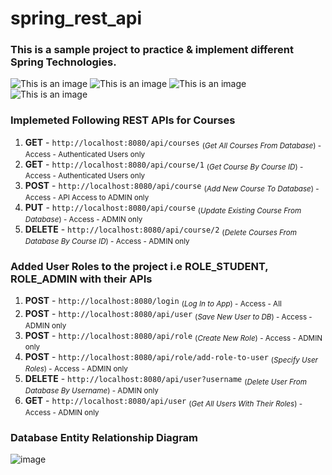 # spring_rest_api
### This is a sample project to practice & implement different Spring Technologies. 
![This is an image](https://img.shields.io/badge/Spring-6DB33F?style=for-the-badge&logo=spring&logoColor=white)
![This is an image](https://img.shields.io/badge/Spring_Security-6DB33F?style=for-the-badge&logo=Spring-Security&logoColor=white)
![This is an image](https://img.shields.io/badge/MySQL-005C84?style=for-the-badge&logo=mysql&logoColor=white)
![This is an image](https://img.shields.io/badge/Eclipse-2C2255?style=for-the-badge&logo=eclipse&logoColor=white)

### Implemeted Following REST APIs for Courses

1) **GET**    -  `http://localhost:8080/api/courses`  <sub> (_Get All Courses From Database_) -  Access - Authenticated Users only <sub/> 
2) **GET**   -  `http://localhost:8080/api/course/1` <sub> (_Get Course By Course ID_)       -  Access - Authenticated Users only <sub/> 
3) **POST**   -  `http://localhost:8080/api/course`  <sub> (_Add New Course To Database_)    -  Access - API Access to ADMIN only <sub/>  
4) **PUT**    -  `http://localhost:8080/api/course`   <sub> (_Update Existing Course From Database_)      - Access - ADMIN only <sub/>   
6) **DELETE** -  `http://localhost:8080/api/course/2` <sub> (_Delete Courses From Database By Course ID_) - Access -  ADMIN only <sub/>   

### Added User Roles to the project i.e ROLE_STUDENT, ROLE_ADMIN with their APIs
1) **POST**    -  `http://localhost:8080/login`            <sub> (_Log In to App_)         - Access -  All <sub/> 
2) **POST**    -  `http://localhost:8080/api/user`    <sub> (_Save New User to DB_)   - Access - ADMIN only <sub/> 
3) **POST**   -  `http://localhost:8080/api/role`     <sub> (_Create New Role_)       - Access -  ADMIN only <sub/> 
4) **POST**   -  `http://localhost:8080/api/role/add-role-to-user` <sub> (_Specify User Roles_)    - Access -  ADMIN only <sub/> 
6) **DELETE** -  `http://localhost:8080/api/user?username` <sub> (_Delete User From Database By Username_) - ADMIN only <sub/> 
7) **GET**    -  `http://localhost:8080/api/user`  <sub> (_Get All Users With Their Roles_) - Access - ADMIN only <sub/> 

### Database Entity Relationship Diagram
![image](https://user-images.githubusercontent.com/88383863/186356933-a2f3b7a8-f372-473d-8ab1-6b98068a7f06.png)


